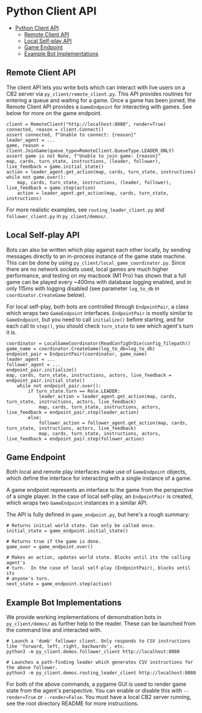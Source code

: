 Python Client API
=================

- [Python Client API](#python-client-api)
  - [Remote Client API](#remote-client-api)
  - [Local Self-play API](#local-self-play-api)
  - [Game Endpoint](#game-endpoint)
  - [Example Bot Implementations](#example-bot-implementations)

Remote Client API
-----------------

The client API lets you write bots which can interact with live users on a CB2 server via `py_client/remote_client.py`.  This API provides routines for entering a queue and waiting for a game. Once a game has been joined, the Remote Client API provides a `GameEndpoint` for interacting with games. See below for more on the game endpoint.
```
client = RemoteClient("http://localhost:8080", render=True)
connected, reason = client.Connect()
assert connected, f"Unable to connect: {reason}"
leader_agent = ...
game, reason = client.JoinGame(queue_type=RemoteClient.QueueType.LEADER_ONLY)
assert game is not None, f"Unable to join game: {reason}"
map, cards, turn_state, instructions, (leader, follower), live_feedback = game.initial_state()
action = leader_agent.get_action(map, cards, turn_state, instructions)
while not game.over():
    map, cards, turn_state, instructions, (leader, follower), live_feedback = game.step(action)
    action = leader_agent.get_action(map, cards, turn_state, instructions)
```

For more realistic examples, see `routing_leader_client.py` and `follower_client.py` in `py_client/demos/`.

Local Self-play API
-------------------

Bots can also be written which play against each other locally, by sending messages directly to an in-process instance of the game state machine. This can be done by using `py_client/local_game_coordinator.py`. Since there are no network sockets used, local games are much higher performance, and testing on my macbook (M1 Pro) has shown that a full game can be played every ~400ms with database logging enabled, and in only 115ms with logging disabled (see parameter `log_to_db` in `coordinator.CreateGame` below).

For local self-play, both bots are controlled through `EndpointPair`, a class which wraps two `GameEndpoint` interfaces. `EndpointPair` is mostly similar to `GameEndpoint`, but you need to call `initialize()` before starting, and for each call to `step()`, you should check `turn_state` to see which agent's turn it is.

```
coordinator = LocalGameCoordinator(ReadConfigOrDie(config_filepath))
game_name = coordinator.CreateGame(log_to_db=log_to_db)
endpoint_pair = EndpointPair(coordinator, game_name)
leader_agent = ...
follower_agent = ...
endpoint_pair.initialize()
map, cards, turn_state, instructions, actors, live_feedback = endpoint_pair.initial_state()
    while not endpoint_pair.over():
        if turn_state.turn == Role.LEADER:
            leader_action = leader_agent.get_action(map, cards, turn_state, instructions, actors, live_feedback)
            map, cards, turn_state, instructions, actors, live_feedback = endpoint_pair.step(leader_action)
        else:
            follower_action = follower_agent.get_action(map, cards, turn_state, instructions, actors, live_feedback)
            map, cards, turn_state, instructions, actors, live_feedback = endpoint_pair.step(follower_action)
```

Game Endpoint
-------------

Both local and remote play interfaces make use of `GameEndpoint` objects, which define the interface for interacting with a single instance of a game.

A game endpoint represents an interface to the game from the perspective of a single player. In the case of local self-play, an `EndpointPair` is created, which wraps two `GameEndpoint` instances in a similar API.

The API is fully defined in `game_endpoint.py`, but here's a rough summary:

```
# Returns initial world state. Can only be called once.
initial_state = game_endpoint.initial_state()

# Returns true if the game is done.
game_over = game_endpoint.over()

# Makes an action, updates world state. Blocks until its the calling agent's
# turn.  In the case of local self-play (EndpointPair), blocks until its
# anyone's turn.
next_state = game_endpoint.step(action)
```

Example Bot Implementations
---------------------------

We provide working implementations of demonstration bots in `py_client/demos/` as further help to the reader. These can be launched from the command line and interacted with.

```
# Launch a 'dumb' follower client. Only responds to CSV instructions like 'forward, left, right, backwards', etc.
python3 -m py_client.demos.follower_client http://localhost:8080

# Launches a path-finding leader which generates CSV instructions for the above follower.
python3 -m py_client.demos.routing_leader_client http://localhost:8080
```

For both of the above commands, a pygame GUI is used to render game state from the agent's perspective. You can enable or disable this with `--render=True` or `--render=False`. You must have a local CB2 server running, see the root directory README for more instructions.
